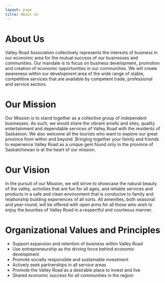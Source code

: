 ```yaml
---
layout: page
title: About Us
---
```

# About Us
Valley Road Association collectively represents the interests of business in our economic area for the mutual success of our businesses and communities. Our mandate is to focus on business development, promotion and creation of economic opportunities in our communities. We will create awareness within our development area of the wide range of stable, competitive services that are available by competent trade, professional and service sectors.

# Our Mission
Our Mission is to stand together as a collective group of independent businesses. As such, we would share the vibrant smells and sites, quality entertainment and dependable services of Valley Road with the residents of Saskatoon. We also welcome all the tourists who want to explore our great province from within and beyond. Bringing together your family and friends to experience Valley Road as a unique gem found only in the province of Saskatchewan is at the heart of our mission.

# Our Vision
In the pursuit of our Mission, we will strive to showcase the natural beauty of the valley, activities that are fun for all ages, and reliable services and products in a safe and clean environment that is conducive to family and relationship building experiences of all sorts. All amenities, both seasonal and year-round, will be offered with open arms for all those who wish to enjoy the bounties of Valley Road in a respectful and courteous manner.

# Organizational Values and Principles
- Support expansion and retention of business within Valley Road
- Use entrepreneurship as the driving force behind economic development
- Promote socially responsible and sustainable investment
- Actively seek partnerships in all service areas
- Promote the Valley Road as a desirable place to invest and live
- Shared economic success for all communities in the region
